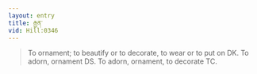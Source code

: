 ```yaml
---
layout: entry
title: རྒྱན་
vid: Hill:0346
---
```

> To ornament; to beautify or to decorate, to wear or to put on DK. To adorn, ornament DS. To adorn, ornament, to decorate TC.
